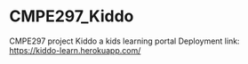 CMPE297_Kiddo
=============

CMPE297 project Kiddo a kids learning portal
Deployment link: https://kiddo-learn.herokuapp.com/

